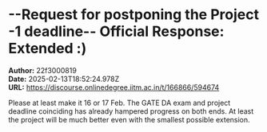 # --Request for postponing the Project -1 deadline-- Official Response: Extended :)

**Author:** 22f3000819  
**Date:** 2025-02-13T18:52:24.978Z  
**URL:** https://discourse.onlinedegree.iitm.ac.in/t/166866/594674

Please at least make it 16 or 17 Feb. The GATE DA exam and project deadline coinciding has already hampered progress on both ends. At least the project will be much better even with the smallest possible extension.
